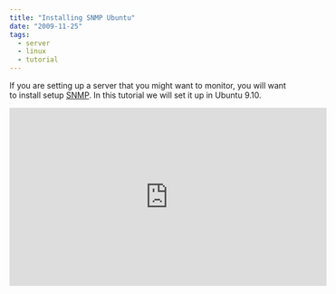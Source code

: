 ```yaml
---
title: "Installing SNMP Ubuntu"
date: "2009-11-25"
tags:
  - server
  - linux
  - tutorial
---
```


If you are setting up a server that you might want to monitor, you will want to install setup [SNMP](http://www.net-snmp.org/). In this tutorial we will set it up in Ubuntu 9.10.

<iframe width="560" height="315" src="https://www.youtube.com/embed/hY9TjQG4mRs" frameborder="0" allow="accelerometer; autoplay; encrypted-media; gyroscope; picture-in-picture" allowfullscreen></iframe>
